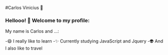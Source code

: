 

<!--
**CarlossViniciuss/CarlossViniciuss** is a ✨ _special_ ✨ repository because its `README.md` (this file) appears on your GitHub profile.
### Hi there 👋
Here are some ideas to get you started:

- 🔭 I’m currently working on ...
- 🌱 I’m currently learning ...
- 👯 I’m looking to collaborate on ...
- 🤔 I’m looking for help with ...
- 💬 Ask me about ...
- 📫 How to reach me: ...
- 😄 Pronouns: ...
- ⚡ Fun fact: ...
-->

#Carlos Vinicius :milky_way:

### Hellooo! 👋 Welcome to my profile:

My name is Carlos and ...:

-😄 I really like to learn
-✨ Currently studying JavaScript and Jquery
-👽 And I also like to travel
